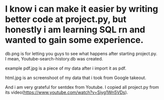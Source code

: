 # I know i can make it easier by writing better code at project.py, but honestly i am learning SQL rn and wanted to gain some experience.

db.png is for letting you guys to see what happens after starting project.py. I mean, Youtube-search-history.db was created.

example pdf.jpg is a piece of my data after i import it as pdf.

html.jpg is an screenshoot of my data that i took from Google takeout.

And i am very grateful for sentdex from Youtube. I copied all project.py from its video(https://www.youtube.com/watch?v=Siyg1Wn5VDs).
